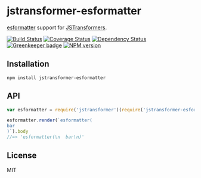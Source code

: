 # jstransformer-esformatter

[esformatter](https://github.com/millermedeiros/esformatter) support for [JSTransformers](http://github.com/jstransformers).

[![Build Status](https://img.shields.io/travis/jstransformers/jstransformer-esformatter/master.svg)](https://travis-ci.org/jstransformers/jstransformer-esformatter)
[![Coverage Status](https://img.shields.io/codecov/c/github/jstransformers/jstransformer-esformatter/master.svg)](https://codecov.io/gh/jstransformers/jstransformer-esformatter)
[![Dependency Status](https://img.shields.io/david/jstransformers/jstransformer-esformatter/master.svg)](http://david-dm.org/jstransformers/jstransformer-esformatter)
[![Greenkeeper badge](https://badges.greenkeeper.io/jstransformers/jstransformer-esformatter.svg)](https://greenkeeper.io/)
[![NPM version](https://img.shields.io/npm/v/jstransformer-esformatter.svg)](https://www.npmjs.org/package/jstransformer-esformatter)

## Installation

    npm install jstransformer-esformatter

## API

```js
var esformatter = require('jstransformer')(require('jstransformer-esformatter'))

esformatter.render(`esformatter(
bar
)`).body
//=> 'esformatter(\n  bar\n)'
```

## License

MIT
